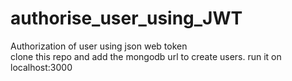 # authorise_user_using_JWT
Authorization of user using json web token<br/>
clone this repo and add the mongodb url to create users.
run it on localhost:3000

